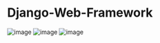 # Django-Web-Framework

![image](https://user-images.githubusercontent.com/75041273/124029397-bbcd6a00-da12-11eb-9104-0c03aee21805.png)
![image](https://user-images.githubusercontent.com/75041273/124029490-d30c5780-da12-11eb-8921-39434d348c20.png)
![image](https://user-images.githubusercontent.com/75041273/124029521-dd2e5600-da12-11eb-96c9-5c19809471de.png)
